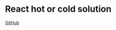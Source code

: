 # React hot or cold solution

[GitHub](https://github.com/Thinkful-Ed/react-hot-cold)

<!-- radiant-fortress-87765 -->